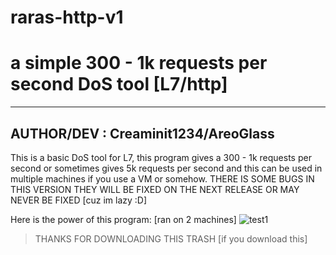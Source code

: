 # raras-http-v1
# a simple 300 - 1k requests per second DoS tool [L7/http]

----------------------------------------------
AUTHOR/DEV : Creaminit1234/AreoGlass
----------------------------------------------

This is a basic DoS tool for L7, this program gives a 300 - 1k requests per second or sometimes gives 5k requests per second
and this can be used in multiple machines if you use a VM or somehow.
THERE IS SOME BUGS IN THIS VERSION THEY WILL BE FIXED ON THE NEXT RELEASE OR MAY NEVER BE FIXED [cuz im lazy :D]


Here is the power of this program: [ran on 2 machines]
![test1](https://user-images.githubusercontent.com/118284748/211179185-1d1848f4-d313-44c2-9358-41439ec5e04d.png)

> THANKS FOR DOWNLOADING THIS TRASH [if you download this]

